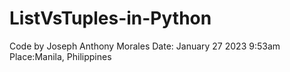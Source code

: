 # ListVsTuples-in-Python
Code by Joseph Anthony Morales
Date: January 27 2023 9:53am
Place:Manila, Philippines
